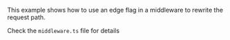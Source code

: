 This example shows how to use an edge flag in a middleware to rewrite the request path.

Check the `middleware.ts` file for details
